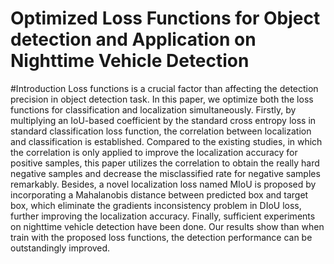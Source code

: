 # Optimized Loss Functions for Object detection and Application on Nighttime Vehicle Detection
#Introduction
Loss functions is a crucial factor than affecting the detection precision in object detection task. In this paper, we optimize both the loss functions for classification and localization simultaneously. Firstly, by multiplying an IoU-based coefficient by the standard cross entropy loss in standard classification loss function, the correlation between localization and classification is established. Compared to the existing studies, in which the correlation is only applied to improve the localization accuracy for positive samples, this paper utilizes the correlation to obtain the really hard negative samples and decrease the misclassified rate for negative samples remarkably. Besides, a novel localization loss named MIoU is proposed by incorporating a Mahalanobis distance between predicted box and target box, which eliminate the gradients inconsistency problem in DIoU loss, further improving the localization accuracy. Finally, sufficient experiments on nighttime vehicle detection have been done. Our results show than when train with the proposed loss functions, the detection performance can be outstandingly improved. 
